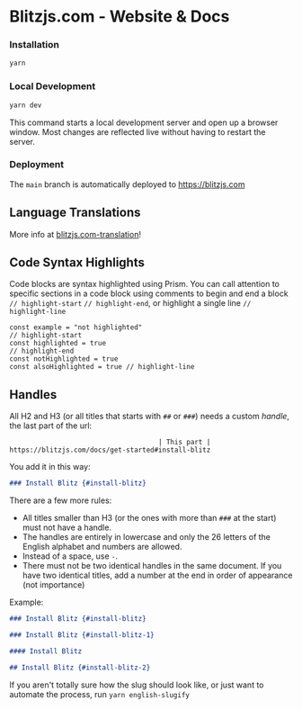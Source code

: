 # Blitzjs.com - Website & Docs

### Installation

```bash
yarn
```

### Local Development

```bash
yarn dev
```

This command starts a local development server and open up a browser window. Most changes are reflected live without having to restart the server.

### Deployment

The `main` branch is automatically deployed to https://blitzjs.com

## Language Translations

More info at [blitzjs.com-translation](https://github.com/blitz-js/blitzjs.com-translation/blob/main/README.md)!

## Code Syntax Highlights

Code blocks are syntax highlighted using Prism. You can call attention to specific sections in a code block using comments to begin and end a block `// highlight-start` `// highlight-end`, or highlight a single line `// highlight-line`

```
const example = "not highlighted"
// highlight-start
const highlighted = true
// highlight-end
const notHighlighted = true
const alsoHighlighted = true // highlight-line
```

## Handles

All H2 and H3 (or all titles that starts with `##` or `###`) needs a custom _handle_, the last part of the url:

```
                                     | This part |
https://blitzjs.com/docs/get-started#install-blitz
```

You add it in this way:

```md
### Install Blitz {#install-blitz}
```

There are a few more rules:

- All titles smaller than H3 (or the ones with more than `###` at the start) must not have a handle.
- The handles are entirely in lowercase and only the 26 letters of the English alphabet and numbers are allowed.
- Instead of a space, use `-`.
- There must not be two identical handles in the same document. If you have two identical titles, add a number at the end in order of appearance (not importance)

Example:

```md
### Install Blitz {#install-blitz}

### Install Blitz {#install-blitz-1}

#### Install Blitz

## Install Blitz {#install-blitz-2}
```

If you aren't totally sure how the slug should look like, or just want to automate the process, run `yarn english-slugify`

